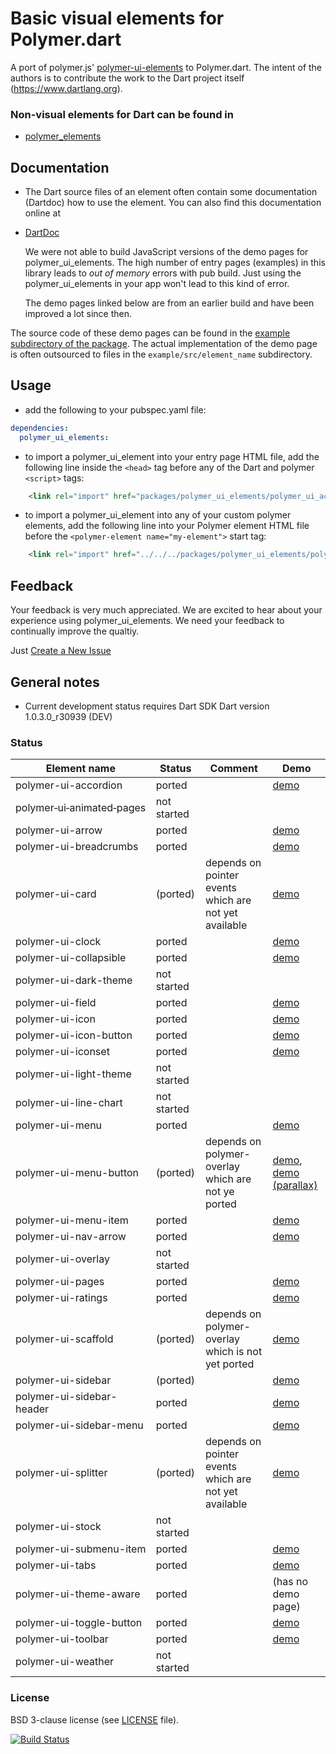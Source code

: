 # Basic visual elements for Polymer.dart

A port of polymer.js' [polymer-ui-elements](http://www.polymer-project.org/docs/elements/#elements) to Polymer.dart.
The intent of the authors is to contribute the work to the Dart project itself (https://www.dartlang.org).

### Non-visual elements for Dart can be found in
* [polymer_elements](https://github.com/ErikGrimes/polymer_elements)


## Documentation
* The Dart source files of an element often contain some documentation (Dartdoc) how to use the element. You can also find this documentation online at  
* [DartDoc](http://erikgrimes.github.io/polymer_elements/docs/index.html)
    
    We were not able to build JavaScript versions of the demo pages for polymer_ui_elements.
    The high number of entry pages (examples) in this library leads to *out of memory* errors with pub build. 
    Just using the polymer_ui_elements in your app won't lead to this kind of error.
    
    The demo pages linked below are from an earlier build and have been improved a lot since then. 

The source code of these demo pages can be found in the [example subdirectory of the package](https://github.com/ErikGrimes/polymer_ui_elements/tree/master/example). 
The actual implementation of the demo page is often outsourced to files in the `example/src/element_name` subdirectory.


## Usage
* add the following to your pubspec.yaml file: 

```yaml
dependencies:
  polymer_ui_elements:
```

* to import a polymer_ui_element into your entry page HTML file, add the following line inside the `<head>` tag before any of the Dart and polymer `<script>` tags: 
  
```html  
    <link rel="import" href="packages/polymer_ui_elements/polymer_ui_accordion/polymer_ui_accordion.html">
```

* to import a polymer_ui_element into any of your custom polymer elements, add the following line into your Polymer element HTML file before the `<polymer-element name="my-element">` start tag:
  
```html
    <link rel="import" href="../../../packages/polymer_ui_elements/polymer_ui_icon/polymer_ui_icon.html">
```


## Feedback

Your feedback is very much appreciated. We are excited to hear about your experience using polymer_ui_elements.
We need your feedback to continually improve the qualtiy.

Just [Create a New Issue](https://github.com/ErikGrimes/polymer_ui_elements/issues/new) 


## General notes

* Current development status requires Dart SDK Dart version 1.0.3.0_r30939 (DEV)

### Status

Element name               |   Status    | Comment          | Demo
-------------------------- | ----------- | ---------------- | ----
polymer-ui-accordion       | ported      |                  | [demo](http://erikgrimes.github.io/polymer_elements/build_ui/polymer_ui_accordion.html)
polymer&#8209;ui&#8209;animated&#8209;pages  | not started |                  |     
polymer-ui-arrow           | ported      |                  | [demo](http://erikgrimes.github.io/polymer_elements/build_ui/polymer_ui_arrow.html)
polymer-ui-breadcrumbs     | ported      |              		| [demo](http://erikgrimes.github.io/polymer_elements/build_ui/polymer_ui_breadcrumbs.html)     
polymer-ui-card            | (ported)    | depends on pointer events which are not yet available | [demo](http://erikgrimes.github.io/polymer_elements/build_ui/polymer_ui_card.html) 
polymer-ui-clock           | ported      |                  | [demo](http://erikgrimes.github.io/polymer_elements/build_ui/polymer_ui_clock.html)
polymer-ui-collapsible     | ported      |                  | [demo](http://erikgrimes.github.io/polymer_elements/build_ui/polymer_ui_collapsible.html)     
polymer-ui-dark-theme      | not started |                  |      
polymer-ui-field           | ported      |                  | [demo](http://erikgrimes.github.io/polymer_elements/build_ui/polymer_ui_field.html)
polymer-ui-icon            | ported      |              		| [demo](http://erikgrimes.github.io/polymer_elements/build_ui/polymer_ui_icon.html)     
polymer-ui-icon-button     | ported      |        					| [demo](http://erikgrimes.github.io/polymer_elements/build_ui/polymer_ui_icon_button.html)     
polymer-ui-iconset         | ported      | 					        | [demo](http://erikgrimes.github.io/polymer_elements/build_ui/polymer_ui_iconset.html)     
polymer-ui-light-theme     | not started | 				        	|      
polymer-ui-line-chart      | not started | 					        |      
polymer-ui-menu            | ported      |              		| [demo](http://erikgrimes.github.io/polymer_elements/build_ui/polymer_ui_menu.html)     
polymer-ui-menu-button     | (ported)    | depends on polymer-overlay which are not ye ported | [demo](http://erikgrimes.github.io/polymer_elements/build_ui/polymer_ui_menu_button.html), [demo (parallax)](http://erikgrimes.github.io/polymer_elements/build_ui/polymer_ui_menu_button_parallax.html)
polymer-ui-menu-item       | ported      |                  | [demo](http://erikgrimes.github.io/polymer_elements/build_ui/polymer_ui_menu_item.html)     
polymer-ui-nav-arrow       | ported      |              		| [demo](http://erikgrimes.github.io/polymer_elements/build_ui/polymer_ui_nav_arrow.html)
polymer-ui-overlay         | not started |                  |
polymer-ui-pages           | ported      |                  | [demo](http://erikgrimes.github.io/polymer_elements/build_ui/polymer_ui_pages.html)
polymer-ui-ratings         | ported      |                  | [demo](http://erikgrimes.github.io/polymer_elements/build_ui/polymer_ui_ratings.html)
polymer-ui-scaffold        | (ported)    | depends on polymer-overlay which is not yet ported  | [demo](http://erikgrimes.github.io/polymer_elements/build_ui/polymer_ui_scaffold.html)
polymer-ui-sidebar         | (ported)    |                  | [demo](http://erikgrimes.github.io/polymer_elements/build_ui/polymer_ui_sidebar.html)
polymer-ui-sidebar-header  | ported      |                  | [demo](http://erikgrimes.github.io/polymer_elements/build_ui/polymer_ui_sidebar_header.html)
polymer-ui-sidebar-menu    | ported      |                  | [demo](http://erikgrimes.github.io/polymer_elements/build_ui/polymer_ui_sidebar_menu.html)
polymer-ui-splitter        | (ported)    | depends on pointer events which are not yet available | [demo](http://erikgrimes.github.io/polymer_elements/build_ui/polymer_ui_splitter.html)
polymer-ui-stock           | not started |                  | 
polymer-ui-submenu-item    | ported      |                  | [demo](http://erikgrimes.github.io/polymer_elements/build_ui/polymer_ui_submenu_item.html)
polymer-ui-tabs            | ported      |                  | [demo](http://erikgrimes.github.io/polymer_elements/build_ui/polymer_ui_tabs.html)
polymer-ui-theme-aware     | ported      |                  | (has no demo page)
polymer-ui-toggle-button   | ported      |                  | [demo](http://erikgrimes.github.io/polymer_elements/build_ui/polymer_ui_toggle_button.html)
polymer-ui-toolbar         | ported      |                  | [demo](http://erikgrimes.github.io/polymer_elements/build_ui/polymer_ui_toolbar.html)    
polymer-ui-weather         | not started |                  |    


### License
BSD 3-clause license (see [LICENSE](https://github.com/ErikGrimes/polymer-ui_elements/blob/master/LICENSE) file).

[![Build Status](https://drone.io/github.com/ErikGrimes/polymer_ui_elements/status.png)](https://drone.io/github.com/ErikGrimes/polymer_ui_elements/latest)


